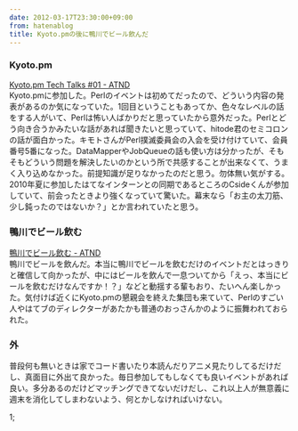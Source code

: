 ```yaml
---
date: 2012-03-17T23:30:00+09:00
from: hatenablog
title: Kyoto.pmの後に鴨川でビール飲んだ
---
```

### Kyoto.pm

[Kyoto.pm Tech Talks #01 - ATND](http://atnd.org/events/25439)  
Kyoto.pmに参加した。Perlのイベントは初めてだったので、どういう内容の発表があるのか気になっていた。1回目ということもあってか、色々なレベルの話をする人がいて、Perlは怖い人ばかりだと思っていたから意外だった。Perlとどう向き合うかみたいな話があれば聞きたいと思っていて、hitode君のセミコロンの話が面白かった。キモトさんがPerl撲滅委員会の入会を受け付けていて、会員番号5番になった。DataMapperやJobQueueの話も使い方は分かったが、そもそもどういう問題を解決したいのかという所で共感することが出来なくて、うまく入り込めなかった。前提知識が足りなかったのだと思う。勿体無い気がする。2010年夏に参加したはてなインターンとの同期であるところのCsideくんが参加していて、前会ったときより強くなっていて驚いた。幕末なら「お主の太刀筋、少し鈍ったのではないか？」とか言われていたと思う。

### 鴨川でビール飲む

[鴨川でビール飲む - ATND](http://atnd.org/events/25181)  
鴨川でビールを飲んだ。本当に鴨川でビールを飲むだけのイベントだとはっきりと確信して向かったが、中にはビールを飲んで一息ついてから「えっ、本当にビールを飲むだけなんですか！？」などと動揺する輩もおり、たいへん楽しかった。気付けば近くにKyoto.pmの懇親会を終えた集団も来ていて、Perlのすごい人やはてブのディレクターがあたかも普通のおっさんかのように振舞われておられた。

### 外

普段何も無いときは家でコード書いたり本読んだりアニメ見たりしてるだけだし、真面目に外出て良かった。毎日参加してもしなくても良いイベントがあれば良い。多分あるのだけどマッチングできてないだけだし、これ以上人が無意義に週末を消化してしまわないよう、何とかしなければいけない。

1;

